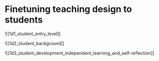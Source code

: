 # Finetuning teaching design to students

![[1d1_student_entry_level]]

![[1d2_student_background]]

![[1d3_student_development_independent_learning_and_self-reflection]]